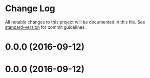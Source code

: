 # Change Log

All notable changes to this project will be documented in this file. See [standard-version](https://github.com/conventional-changelog/standard-version) for commit guidelines.

<a name="0.0.0"></a>
# 0.0.0 (2016-09-12)



<a name="0.0.0"></a>
# 0.0.0 (2016-09-12)
